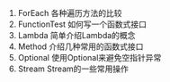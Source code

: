 1. ForEach          各种遍历方法的比较
2. FunctionTest     如何写一个函数式接口
3. Lambda           简单介绍Lambda的概念
4. Method           介绍几种常用的函数式接口
5. Optional         使用Optional来避免空指针异常
6. Stream           Stream的一些常用操作
